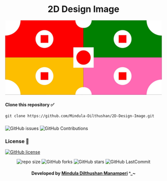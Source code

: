 <div align="center">

# 2D Design Image
</div>

<div align="center">

<img src="https://github.com/Mindula-Dilthushan/2D-Design-Image/blob/master/assets/2D.jpg">
</div>

#### Clone this repository ✅
```md
git clone https://github.com/Mindula-Dilthushan/2D-Design-Image.git
```
###

![GitHub issues](https://img.shields.io/github/issues/Mindula-Dilthushan/2D-Design-Image?&labelColor=black&color=eb3b5a&label=Issues&logo=issues&logoColor=black&style=for-the-badge)
![GitHub Contributions](https://img.shields.io/github/contributors/Mindula-Dilthushan/2D-Design-Image?&labelColor=black&color=8854d0&style=for-the-badge)

### License 📝
[![GitHub license](https://img.shields.io/github/license/Mindula-Dilthushan/2D-Design-Image?&labelColor=black&color=3867d6&style=for-the-badge)](https://github.com/Mindula-Dilthushan/2D-Design-Image/blob/master/LICENSE)


<div align="center">

![repo size](https://img.shields.io/github/repo-size/Mindula-Dilthushan/2D-Design-Image?label=Repo%20Size&style=for-the-badge&labelColor=black&color=20bf6b)
![GitHub forks](https://img.shields.io/github/forks/Mindula-Dilthushan/2D-Design-Image?&labelColor=black&color=0fb9b1&style=for-the-badge)
![GitHub stars](https://img.shields.io/github/stars/Mindula-Dilthushan/2D-Design-Image?&labelColor=black&color=f7b731&style=for-the-badge)
![GitHub LastCommit](https://img.shields.io/github/last-commit/Mindula-Dilthushan/2D-Design-Image?logo=github&labelColor=black&color=d1d8e0&style=for-the-badge)

</div>

<div align="center"> 

#### Developed by [Mindula Dilthushan Manamperi](http://minduladilthushan.netlify.app/) ^_~
</div>











